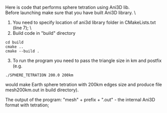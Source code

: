 Here is code that performs sphere tetration using Ani3D lib. \
Before launching make sure that you have built Ani3D library. \
1) You need to specify location of ani3d library folder in CMakeLists.txt (line 7); \
2) Build code in "build" directory
``` 
cd build
cmake ..
cmake --build .
```
3) To run the program you need to pass the triangle size in km and postfix (e.g.
```
./SPHERE_TETRATION 200.0 200km
``` 
would make Earth sphere tetration with 200km edges size and produce file mesh200km.out in build directory). 

The output of the program:
"mesh" + prefix + ".out"  - the internal Ani3D format with tetration;

